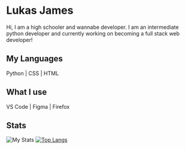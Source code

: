 # Lukas James

Hi, I am a high schooler and wannabe developer. I am an intermediate python developer and currently working on becoming a full stack web developer!

## My Languages

Python | CSS | HTML

## What I use

VS Code | Figma | Firefox 

## Stats

![My Stats](https://github-readme-stats.vercel.app/api?username=lukass4&show_icons=true&theme=dracula&count_private=true)
[![Top Langs](https://github-readme-stats.vercel.app/api/top-langs/?username=lukass4&layout=compact&theme=dracula)](https://github.com/anuraghazra/github-readme-stats)
